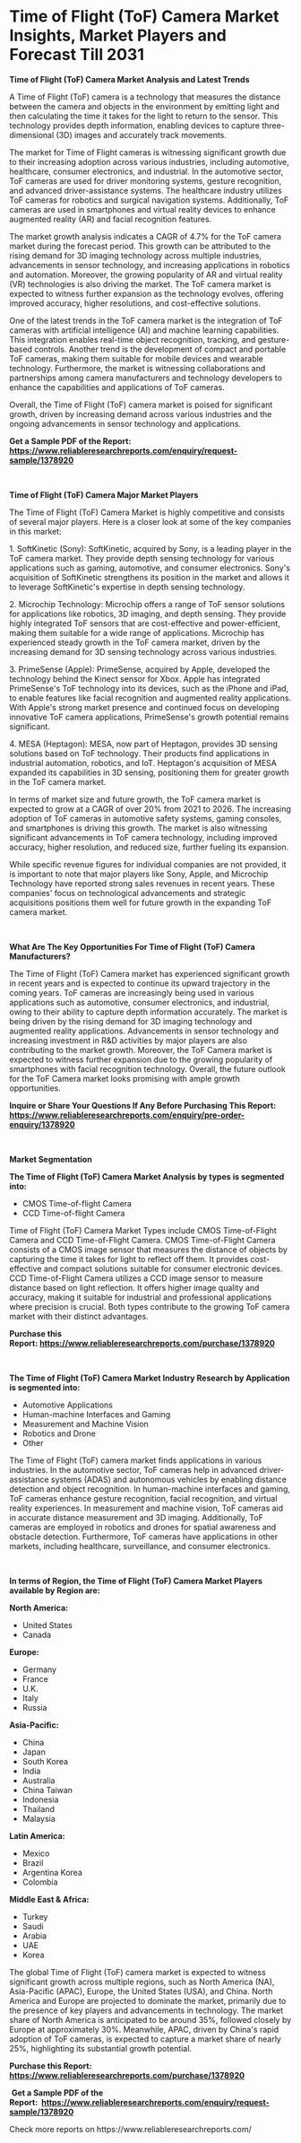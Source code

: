 <p><h1>Time of Flight (ToF) Camera Market Insights, Market Players and Forecast Till 2031</h1></p><p><strong>Time of Flight (ToF) Camera Market Analysis and Latest Trends</strong></p>
<p><p>A Time of Flight (ToF) camera is a technology that measures the distance between the camera and objects in the environment by emitting light and then calculating the time it takes for the light to return to the sensor. This technology provides depth information, enabling devices to capture three-dimensional (3D) images and accurately track movements.</p><p>The market for Time of Flight cameras is witnessing significant growth due to their increasing adoption across various industries, including automotive, healthcare, consumer electronics, and industrial. In the automotive sector, ToF cameras are used for driver monitoring systems, gesture recognition, and advanced driver-assistance systems. The healthcare industry utilizes ToF cameras for robotics and surgical navigation systems. Additionally, ToF cameras are used in smartphones and virtual reality devices to enhance augmented reality (AR) and facial recognition features.</p><p>The market growth analysis indicates a CAGR of 4.7% for the ToF camera market during the forecast period. This growth can be attributed to the rising demand for 3D imaging technology across multiple industries, advancements in sensor technology, and increasing applications in robotics and automation. Moreover, the growing popularity of AR and virtual reality (VR) technologies is also driving the market. The ToF camera market is expected to witness further expansion as the technology evolves, offering improved accuracy, higher resolutions, and cost-effective solutions.</p><p>One of the latest trends in the ToF camera market is the integration of ToF cameras with artificial intelligence (AI) and machine learning capabilities. This integration enables real-time object recognition, tracking, and gesture-based controls. Another trend is the development of compact and portable ToF cameras, making them suitable for mobile devices and wearable technology. Furthermore, the market is witnessing collaborations and partnerships among camera manufacturers and technology developers to enhance the capabilities and applications of ToF cameras.</p><p>Overall, the Time of Flight (ToF) camera market is poised for significant growth, driven by increasing demand across various industries and the ongoing advancements in sensor technology and applications.</p></p>
<p><strong>Get a Sample PDF of the Report:&nbsp; <a href="https://www.reliableresearchreports.com/enquiry/request-sample/1378920">https://www.reliableresearchreports.com/enquiry/request-sample/1378920</a></strong></p>
<p>&nbsp;</p>
<p><strong>Time of Flight (ToF) Camera Major Market Players</strong></p>
<p><p>The Time of Flight (ToF) Camera Market is highly competitive and consists of several major players. Here is a closer look at some of the key companies in this market:</p><p>1. SoftKinetic (Sony): SoftKinetic, acquired by Sony, is a leading player in the ToF camera market. They provide depth sensing technology for various applications such as gaming, automotive, and consumer electronics. Sony's acquisition of SoftKinetic strengthens its position in the market and allows it to leverage SoftKinetic's expertise in depth sensing technology.</p><p>2. Microchip Technology: Microchip offers a range of ToF sensor solutions for applications like robotics, 3D imaging, and depth sensing. They provide highly integrated ToF sensors that are cost-effective and power-efficient, making them suitable for a wide range of applications. Microchip has experienced steady growth in the ToF camera market, driven by the increasing demand for 3D sensing technology across various industries.</p><p>3. PrimeSense (Apple): PrimeSense, acquired by Apple, developed the technology behind the Kinect sensor for Xbox. Apple has integrated PrimeSense's ToF technology into its devices, such as the iPhone and iPad, to enable features like facial recognition and augmented reality applications. With Apple's strong market presence and continued focus on developing innovative ToF camera applications, PrimeSense's growth potential remains significant.</p><p>4. MESA (Heptagon): MESA, now part of Heptagon, provides 3D sensing solutions based on ToF technology. Their products find applications in industrial automation, robotics, and IoT. Heptagon's acquisition of MESA expanded its capabilities in 3D sensing, positioning them for greater growth in the ToF camera market.</p><p>In terms of market size and future growth, the ToF camera market is expected to grow at a CAGR of over 20% from 2021 to 2026. The increasing adoption of ToF cameras in automotive safety systems, gaming consoles, and smartphones is driving this growth. The market is also witnessing significant advancements in ToF camera technology, including improved accuracy, higher resolution, and reduced size, further fueling its expansion.</p><p>While specific revenue figures for individual companies are not provided, it is important to note that major players like Sony, Apple, and Microchip Technology have reported strong sales revenues in recent years. These companies' focus on technological advancements and strategic acquisitions positions them well for future growth in the expanding ToF camera market.</p></p>
<p>&nbsp;</p>
<p><strong>What Are The Key Opportunities For Time of Flight (ToF) Camera Manufacturers?</strong></p>
<p><p>The Time of Flight (ToF) Camera market has experienced significant growth in recent years and is expected to continue its upward trajectory in the coming years. ToF cameras are increasingly being used in various applications such as automotive, consumer electronics, and industrial, owing to their ability to capture depth information accurately. The market is being driven by the rising demand for 3D imaging technology and augmented reality applications. Advancements in sensor technology and increasing investment in R&D activities by major players are also contributing to the market growth. Moreover, the ToF Camera market is expected to witness further expansion due to the growing popularity of smartphones with facial recognition technology. Overall, the future outlook for the ToF Camera market looks promising with ample growth opportunities.</p></p>
<p><strong>Inquire or Share Your Questions If Any Before Purchasing This Report: <a href="https://www.reliableresearchreports.com/enquiry/pre-order-enquiry/1378920">https://www.reliableresearchreports.com/enquiry/pre-order-enquiry/1378920</a></strong></p>
<p>&nbsp;</p>
<p><strong>Market Segmentation</strong></p>
<p><strong>The Time of Flight (ToF) Camera Market Analysis by types is segmented into:</strong></p>
<p><ul><li>CMOS Time-of-flight Camera</li><li>CCD Time-of-flight Camera</li></ul></p>
<p><p>Time of Flight (ToF) Camera Market Types include CMOS Time-of-Flight Camera and CCD Time-of-Flight Camera. CMOS Time-of-Flight Camera consists of a CMOS image sensor that measures the distance of objects by capturing the time it takes for light to reflect off them. It provides cost-effective and compact solutions suitable for consumer electronic devices. CCD Time-of-Flight Camera utilizes a CCD image sensor to measure distance based on light reflection. It offers higher image quality and accuracy, making it suitable for industrial and professional applications where precision is crucial. Both types contribute to the growing ToF camera market with their distinct advantages.</p></p>
<p><strong>Purchase this Report:&nbsp;<a href="https://www.reliableresearchreports.com/purchase/1378920">https://www.reliableresearchreports.com/purchase/1378920</a></strong></p>
<p>&nbsp;</p>
<p><strong>The Time of Flight (ToF) Camera Market Industry Research by Application is segmented into:</strong></p>
<p><ul><li>Automotive Applications</li><li>Human-machine Interfaces and Gaming</li><li>Measurement and Machine Vision</li><li>Robotics and Drone</li><li>Other</li></ul></p>
<p><p>The Time of Flight (ToF) camera market finds applications in various industries. In the automotive sector, ToF cameras help in advanced driver-assistance systems (ADAS) and autonomous vehicles by enabling distance detection and object recognition. In human-machine interfaces and gaming, ToF cameras enhance gesture recognition, facial recognition, and virtual reality experiences. In measurement and machine vision, ToF cameras aid in accurate distance measurement and 3D imaging. Additionally, ToF cameras are employed in robotics and drones for spatial awareness and obstacle detection. Furthermore, ToF cameras have applications in other markets, including healthcare, surveillance, and consumer electronics.</p></p>
<p>&nbsp;</p>
<p><strong>In terms of Region, the Time of Flight (ToF) Camera Market Players available by Region are:</strong></p>
<p>
    <p> <strong> North America: </strong>
        <ul>
            <li>United States</li>
            <li>Canada</li>
        </ul>
        </p> 
    <p> <strong> Europe: </strong>
        <ul>
            <li>Germany</li>
            <li>France</li>
            <li>U.K.</li>
            <li>Italy</li>
            <li>Russia</li>
        </ul>
        </p> 
    <p> <strong> Asia-Pacific: </strong>
        <ul>
            <li>China</li>
            <li>Japan</li>
            <li>South Korea</li>
            <li>India</li>
            <li>Australia</li>
            <li>China Taiwan</li>
            <li>Indonesia</li>
            <li>Thailand</li>
            <li>Malaysia</li>
        </ul>
        </p> 
    <p> <strong> Latin America: </strong>
        <ul>
            <li>Mexico</li>
            <li>Brazil</li>
            <li>Argentina Korea</li>
            <li>Colombia</li>
        </ul>
        </p> 
    <p> <strong> Middle East & Africa: </strong>
        <ul>
            <li>Turkey</li>
            <li>Saudi</li>
            <li>Arabia</li>
            <li>UAE</li>
            <li>Korea</li>
        </ul>
    </p>
    </p>
<p><p>The global Time of Flight (ToF) camera market is expected to witness significant growth across multiple regions, such as North America (NA), Asia-Pacific (APAC), Europe, the United States (USA), and China. North America and Europe are projected to dominate the market, primarily due to the presence of key players and advancements in technology. The market share of North America is anticipated to be around 35%, followed closely by Europe at approximately 30%. Meanwhile, APAC, driven by China's rapid adoption of ToF cameras, is expected to capture a market share of nearly 25%, highlighting its substantial growth potential.</p></p>
<p><strong>Purchase this Report: <a href="https://www.reliableresearchreports.com/purchase/1378920">https://www.reliableresearchreports.com/purchase/1378920</a></strong></p>
<p>&nbsp;<strong>Get a Sample PDF of the Report:&nbsp;&nbsp;<a href="https://www.reliableresearchreports.com/enquiry/request-sample/1378920">https://www.reliableresearchreports.com/enquiry/request-sample/1378920</a></strong></p>
<p><strong></strong></p>
<p>Check more reports on https://www.reliableresearchreports.com/</p>